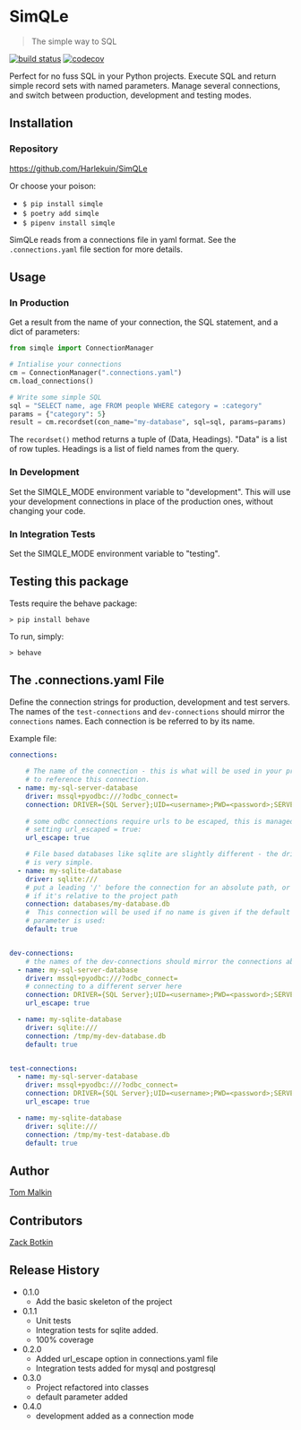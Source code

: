 
# SimQLe

> The simple way to SQL


[![build status](http://img.shields.io/travis/Harlekuin/SimQLe/master.svg?style=flat)](https://travis-ci.org/Harlekuin/SimQLe)
[![codecov](https://codecov.io/gh/Harlekuin/SimQLe/branch/master/graph/badge.svg)](https://codecov.io/gh/Harlekuin/SimQLe)


Perfect for no fuss SQL in your Python projects. Execute SQL and return simple
record sets with named parameters. Manage several connections, and switch 
between production, development and testing modes.

## Installation

### Repository
https://github.com/Harlekuin/SimQLe

Or choose your poison:

- `$ pip install simqle`
- `$ poetry add simqle`
- `$ pipenv install simqle`

SimQLe reads from a connections file in yaml format. See the 
`.connections.yaml` file section for more details.

## Usage

### In Production

Get a result from the name of your connection, the SQL statement, and a dict
of parameters:

```python
from simqle import ConnectionManager

# Intialise your connections
cm = ConnectionManager(".connections.yaml")
cm.load_connections()

# Write some simple SQL
sql = "SELECT name, age FROM people WHERE category = :category"
params = {"category": 5}
result = cm.recordset(con_name="my-database", sql=sql, params=params)
```

The `recordset()` method returns a tuple of (Data, Headings). "Data" is a list of row tuples.
Headings is a list of field names from the query.


### In Development

Set the SIMQLE_MODE environment variable to "development". This will use your
development connections in place of the production ones, without changing
your code.


### In Integration Tests

Set the SIMQLE_MODE environment variable to "testing".

## Testing this package

Tests require the behave package:

`> pip install behave`

To run, simply:

`> behave`


## The .connections.yaml File
Define the connection strings for production, development and test servers. The
names of the `test-connections` and `dev-connections` should mirror the 
`connections` names. Each connection is be referred to by its name.

Example file:

```yaml
connections:
 
    # The name of the connection - this is what will be used in your project
    # to reference this connection.
  - name: my-sql-server-database
    driver: mssql+pyodbc:///?odbc_connect=
    connection: DRIVER={SQL Server};UID=<username>;PWD=<password>;SERVER=<my-server>
 
    # some odbc connections require urls to be escaped, this is managed by
    # setting url_escaped = true:
    url_escape: true

    # File based databases like sqlite are slightly different - the driver
    # is very simple.
  - name: my-sqlite-database
    driver: sqlite:///
    # put a leading '/' before the connection for an absolute path, or omit
    # if it's relative to the project path
    connection: databases/my-database.db
    #  This connection will be used if no name is given if the default 
    # parameter is used:
    default: true


dev-connections:
    # the names of the dev-connections should mirror the connections above.
  - name: my-sql-server-database
    driver: mssql+pyodbc:///?odbc_connect=
    # connecting to a different server here
    connection: DRIVER={SQL Server};UID=<username>;PWD=<password>;SERVER=<my-dev-server>
    url_escape: true    

  - name: my-sqlite-database
    driver: sqlite:///
    connection: /tmp/my-dev-database.db
    default: true


test-connections:
  - name: my-sql-server-database
    driver: mssql+pyodbc:///?odbc_connect=
    connection: DRIVER={SQL Server};UID=<username>;PWD=<password>;SERVER=<my-test-server>
    url_escape: true    

  - name: my-sqlite-database
    driver: sqlite:///
    connection: /tmp/my-test-database.db
    default: true
```

## Author

[Tom Malkin](https://github.com/Harlekuin)

## Contributors

[Zack Botkin](https://github.com/ZackBotkin)

## Release History

- 0.1.0
	- Add the basic skeleton of the project
- 0.1.1
  - Unit tests
  - Integration tests for sqlite added.
  - 100% coverage
- 0.2.0
  - Added url_escape option in connections.yaml file
  - Integration tests added for mysql and postgresql
- 0.3.0
  - Project refactored into classes
  - default parameter added
- 0.4.0
  - development added as a connection mode

